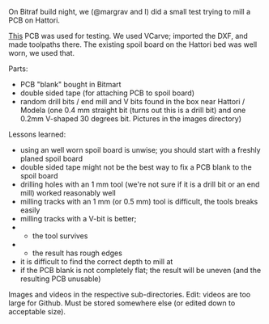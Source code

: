 On Bitraf build night, we (@margrav and I) did a small test trying to mill a PCB on Hattori.

[This](../../Hrbl_for_shopbot/single-axis-test-CNC-ready.dxf) PCB was used for testing.
We used VCarve; imported the DXF, and made toolpaths there. The existing spoil board on the Hattori bed was well worn, we used that.

Parts:
* PCB "blank" bought in Bitmart
* double sided tape (for attaching PCB to spoil board)
* random drill bits / end mill and V bits found in the box near Hattori / Modela (one 0.4 mm straight bit (turns out this is a drill bit) and one 0.2mm V-shaped 30 degrees bit. Pictures in the images directory)

Lessons learned:
- using an well worn spoil board is unwise; you should start with a freshly planed spoil board
- double sided tape might not be the best way to fix a PCB blank to the spoil board
- drilling holes with an 1 mm tool (we're not sure if it is a drill bit or an end mill) worked reasonably well
- milling tracks with an 1 mm (or 0.5 mm) tool is difficult, the tools breaks easily
- milling tracks with a V-bit is better;
- - the tool survives
- - the result has rough edges
- it is difficult to find the correct depth to mill at
- if the PCB blank is not completely flat; the result will be uneven (and the resulting PCB unusable)

Images and videos in the respective sub-directories. Edit: videos are too large for Github. Must be stored somewhere else
(or edited down to acceptable size).